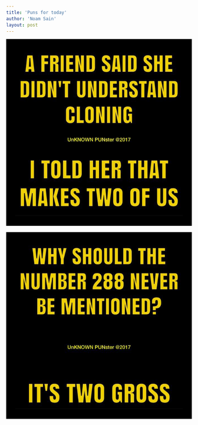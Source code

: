 ```yaml
---
title: 'Puns for today'
author: 'Noam Sain'
layout: post
---
```


![](/assets/2018/2018-03-cloning.jpg)  
  
![](/assets/2018/2018-03-too-gross.jpg)